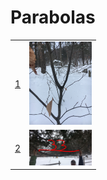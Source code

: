 # Parabolas
<table>
  
  <!-- START NEW ROW -->  
  <tr>
   <td>
      <a href="http://alpha.editor.p5js.org/full/H1lannDs8M">1</a>
    </td>
    <td>
      <img src="https://raw.githubusercontent.com/woodstockcs/Parabolas/master/source-images/image3.jpeg" width="100">
    </td>
  </tr>
  <!-- END NEW ROW -->    
  
  
  <!-- START NEW ROW -->
  <tr>
   <td>
      <a href="http://alpha.editor.p5js.org/full/r1Gi2PiLf">2</a>
    </td>
    <td>
      <img src="https://raw.githubusercontent.com/woodstockcs/Parabolas/master/source-images/IMG_0338.JPG" width="100">
    </td>
  </tr>
  <!-- END NEW ROW -->  
  
  
  
</table>

